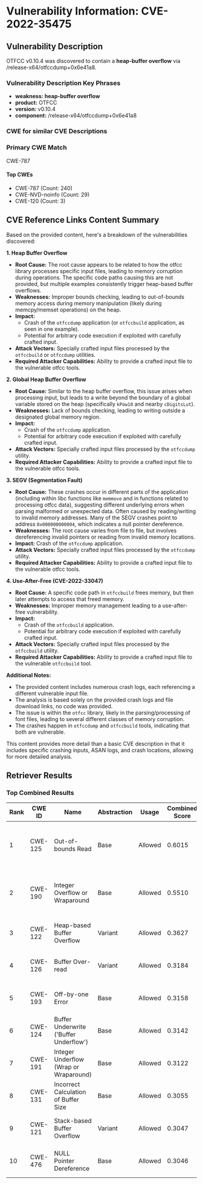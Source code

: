 # Vulnerability Information: CVE-2022-35475

## Vulnerability Description
OTFCC v0.10.4 was discovered to contain a **heap-buffer overflow** via /release-x64/otfccdump+0x6e41a8.

### Vulnerability Description Key Phrases
- **weakness:** **heap-buffer overflow**
- **product:** OTFCC
- **version:** v0.10.4
- **component:** /release-x64/otfccdump+0x6e41a8

### CWE for similar CVE Descriptions
### Primary CWE Match
CWE-787

#### Top CWEs
- CWE-787 (Count: 240)
- CWE-NVD-noinfo (Count: 29)
- CWE-120 (Count: 3)

## CVE Reference Links Content Summary
Based on the provided content, here's a breakdown of the vulnerabilities discovered:

**1. Heap Buffer Overflow**

*   **Root Cause:** The root cause appears to be related to how the otfcc library processes specific input files, leading to memory corruption during operations. The specific code paths causing this are not provided, but multiple examples consistently trigger heap-based buffer overflows.
*   **Weaknesses:**  Improper bounds checking, leading to out-of-bounds memory access during memory manipulation (likely during memcpy/memset operations) on the heap.
*  **Impact:**
    *   Crash of the `otfccdump` application (or `otfccbuild` application, as seen in one example).
    *   Potential for arbitrary code execution if exploited with carefully crafted input.
*   **Attack Vectors:**  Specially crafted input files processed by the `otfccbuild` or `otfccdump` utilities.
*   **Required Attacker Capabilities:** Ability to provide a crafted input file to the vulnerable otfcc tools.

**2. Global Heap Buffer Overflow**

*   **Root Cause:** Similar to the heap buffer overflow, this issue arises when processing input, but leads to a write beyond the boundary of a global variable stored on the heap (specifically `kPow10` and nearby `cDigitsLut`).
*   **Weaknesses:** Lack of bounds checking, leading to writing outside a designated global memory region.
*   **Impact:**
    *   Crash of the `otfccdump` application.
    *   Potential for arbitrary code execution if exploited with carefully crafted input.
*   **Attack Vectors:** Specially crafted input files processed by the `otfccdump` utility.
*   **Required Attacker Capabilities:** Ability to provide a crafted input file to the vulnerable otfcc tools.

**3. SEGV (Segmentation Fault)**

*  **Root Cause:** These crashes occur in different parts of the application (including within libc functions like `memmove` and in functions related to processing otfcc data), suggesting different underlying errors when parsing malformed or unexpected data. Often caused by reading/writing to invalid memory addresses. Many of the SEGV crashes point to address `0x000000000004`, which indicates a null pointer dereference.
*   **Weaknesses:** The root cause varies from file to file, but involves dereferencing invalid pointers or reading from invalid memory locations.
*   **Impact:** Crash of the `otfccdump` application.
*  **Attack Vectors:** Specially crafted input files processed by the `otfccdump` utility.
*  **Required Attacker Capabilities:** Ability to provide a crafted input file to the vulnerable otfcc tools.

**4. Use-After-Free (CVE-2022-33047)**

*   **Root Cause:**  A specific code path in `otfccbuild` frees memory, but then later attempts to access that freed memory.
*   **Weaknesses:** Improper memory management leading to a use-after-free vulnerability.
*   **Impact:**
    *   Crash of the `otfccbuild` application.
    *   Potential for arbitrary code execution if exploited with carefully crafted input.
*  **Attack Vectors:**  Specially crafted input files processed by the `otfccbuild` utility.
*   **Required Attacker Capabilities:** Ability to provide a crafted input file to the vulnerable `otfccbuild` tool.

**Additional Notes:**

*   The provided content includes numerous crash logs, each referencing a different vulnerable input file.
*   The analysis is based solely on the provided crash logs and file download links, no code was provided.
*   The issue is within the `otfcc` library, likely in the parsing/processing of font files, leading to several different classes of memory corruption.
* The crashes happen in `otfccdump` and `otfccbuild` tools, indicating that both are vulnerable.

This content provides more detail than a basic CVE description in that it includes specific crashing inputs, ASAN logs, and crash locations, allowing for more detailed analysis.

## Retriever Results

### Top Combined Results

| Rank | CWE ID | Name | Abstraction | Usage | Combined Score | Retrievers | Individual Scores |
|------|--------|------|-------------|-------|---------------|------------|-------------------|
| 1 | CWE-125 | Out-of-bounds Read | Base | Allowed | 0.6015 | dense, sparse, graph | dense: 0.524, sparse: 0.162, graph: 0.690 |
| 2 | CWE-190 | Integer Overflow or Wraparound | Base | Allowed | 0.5510 | dense, sparse, graph | dense: 0.561, sparse: 0.105, graph: 0.588 |
| 3 | CWE-122 | Heap-based Buffer Overflow | Variant | Allowed | 0.3627 | dense, sparse | dense: 0.578, sparse: 0.181 |
| 4 | CWE-126 | Buffer Over-read | Variant | Allowed | 0.3184 | dense, sparse | dense: 0.548, sparse: 0.124 |
| 5 | CWE-193 | Off-by-one Error | Base | Allowed | 0.3158 | dense, sparse | dense: 0.516, sparse: 0.101 |
| 6 | CWE-124 | Buffer Underwrite ('Buffer Underflow') | Base | Allowed | 0.3142 | dense, sparse | dense: 0.519, sparse: 0.096 |
| 7 | CWE-191 | Integer Underflow (Wrap or Wraparound) | Base | Allowed | 0.3122 | dense, sparse | dense: 0.519, sparse: 0.091 |
| 8 | CWE-131 | Incorrect Calculation of Buffer Size | Base | Allowed | 0.3055 | dense, sparse | dense: 0.506, sparse: 0.091 |
| 9 | CWE-121 | Stack-based Buffer Overflow | Variant | Allowed | 0.3047 | dense, sparse | dense: 0.553, sparse: 0.093 |
| 10 | CWE-476 | NULL Pointer Dereference | Base | Allowed | 0.3046 | dense, sparse | dense: 0.489, sparse: 0.104 |


